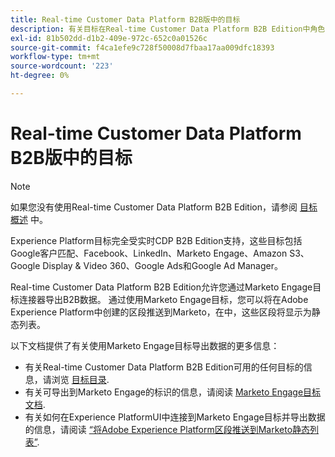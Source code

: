 ```yaml
---
title: Real-time Customer Data Platform B2B版中的目标
description: 有关目标在Real-time Customer Data Platform B2B Edition中角色的概述。
exl-id: 81b502dd-d1b2-409e-972c-652c0a01526c
source-git-commit: f4ca1efe9c728f50008d7fbaa17aa009dfc18393
workflow-type: tm+mt
source-wordcount: '223'
ht-degree: 0%

---
```


# Real-time Customer Data Platform B2B版中的目标

>[!NOTE]
>
>如果您没有使用Real-time Customer Data Platform B2B Edition，请参阅 [目标概述](../../destinations/home.md) 中。

Experience Platform目标完全受实时CDP B2B Edition支持，这些目标包括Google客户匹配、Facebook、LinkedIn、Marketo Engage、Amazon S3、Google Display &amp; Video 360、Google Ads和Google Ad Manager。

Real-time Customer Data Platform B2B Edition允许您通过Marketo Engage目标连接器导出B2B数据。 通过使用Marketo Engage目标，您可以将在Adobe Experience Platform中创建的区段推送到Marketo，在中，这些区段将显示为静态列表。

以下文档提供了有关使用Marketo Engage目标导出数据的更多信息：

- 有关Real-time Customer Data Platform B2B Edition可用的任何目标的信息，请浏览 [目标目录](../../destinations/catalog/overview.md).
- 有关可导出到Marketo Engage的标识的信息，请阅读 [Marketo Engage目标文档](../../destinations/catalog/adobe/marketo-engage.md).
- 有关如何在Experience PlatformUI中连接到Marketo Engage目标并导出数据的信息，请阅读 [“将Adobe Experience Platform区段推送到Marketo静态列表”](https://experienceleague.adobe.com/docs/marketo/using/product-docs/core-marketo-concepts/smart-lists-and-static-lists/static-lists/push-an-adobe-experience-platform-segment-to-a-marketo-static-list.html?lang=en).
